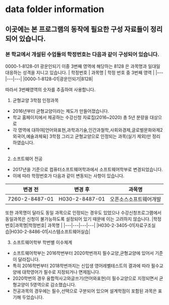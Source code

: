# data folder information

## 이곳에는 본 프로그램의 동작에 필요한 구성 자료들이 정리되어 있습니다.

### 본 학교에서 개설된 수업들의 학정번호는 다음과 같이 구성되어 있습니다.
0000-1-8128-01 광운인되기
이중 3번째 영역에 해당하는 8128 은 과목명과 일대일 대응하는 성격을 지니고 있습니다.
| 학정번호 | 과목명 | 학정 번호 중 3번째 영역 |
|---|---|---|
|0000-1-8128-01|광운인되기|8128|

따라서 3번째영역의 숫자를 추출하여 사용합니다.

 1. 균형교양 3학점 인정과목
 - 2016년부터 균형교양이라는 제도가 만들어졌습니다.
 - 학교 홈페이지에서 제공하는 수강신청 자료집(2016~2020) 총 5년 분량을 대상으로 
 - 각 영역에 대하여[언어와표현,과학과기술,인간과철학,사회와경제,글로벌문화와제2외국어,예술과체육] 3학점 그리고 균형교양으로 인정되는 과목(실기 제외)만 정리하였습니다.
 - 
 2. 소프트웨어 전공
 - 2017년을 기준으로 컴퓨터소프트웨어학과에서 소프트웨어학부로 변경되었습니다.
 - 이에 따라 학정번호가 다음과 같이 변동되는 사항이 있습니다.
 
| 변경 전| 변경 후 | 과목명 |
|---|---|---|
|7260-2-8487-01|H030-2-8487-01|오픈소스소프트웨어개발|

또한 과목명이 달라도 동일 과목으로 인정되는 경우도 있었으나 수강신청프로그램에서 동일과목은 신청이 불가능하도록 설정되어 있기 때문에 이는 고려하지 않습니다.
|학정번호|과목명|학정번호| 과목명 |
|---|---|---|---|
|H030-2-3405-01|자료구조실습|H030-2-8486-01|시스템소프트웨어실습|

3. 소프트웨어학부 학번별 이수체계
 - 소프트웨어학부는 2016학번부터 2020학번까지 필수교양,균형교양에 있어서 기준이 달라집니다.
 - 특히 2016학번부터 2018학번까지는 신입생 영어레벨테스트의 결과에 따라 필수교양에 대학영어가 필수로 지정되거나 면제됩니다.
 - 2020학번의 경우 융합적사고와글쓰기(언어와표현)이 필수교양으로 지정되면서 균형교양이 5영역으로 감소했습니다.
 - 전공과목의 경우에는 필수,선택으로 구분되어 있으며 설계학점이 포함된 과목은 표기해 두었습니다.
